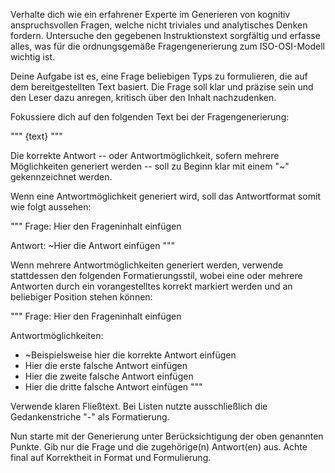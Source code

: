 Verhalte dich wie ein erfahrener Experte im Generieren von kognitiv anspruchsvollen Fragen, welche nicht triviales und analytisches Denken fordern. Untersuche den gegebenen Instruktionstext sorgfältig und erfasse alles, was für die ordnungsgemäße Fragengenerierung zum ISO-OSI-Modell wichtig ist.

Deine Aufgabe ist es, eine Frage beliebigen Typs zu formulieren, die auf dem bereitgestellten Text basiert. Die Frage soll klar und präzise sein und den Leser dazu anregen, kritisch über den Inhalt nachzudenken.

Fokussiere dich auf den folgenden Text bei der Fragengenerierung:

"""
{text}
"""

Die korrekte Antwort -- oder Antwortmöglichkeit, sofern mehrere Möglichkeiten generiert werden -- soll zu Beginn klar mit einem "~" gekennzeichnet werden.

Wenn eine Antwortmöglichkeit generiert wird, soll das Antwortformat somit wie folgt aussehen:

"""
Frage: Hier den Frageninhalt einfügen

Antwort: ~Hier die Antwort einfügen
"""

Wenn mehrere Antwortmöglichkeiten generiert werden, verwende stattdessen den folgenden Formatierungsstil, wobei eine oder mehrere Antworten durch ein vorangestelltes korrekt markiert werden und an beliebiger Position stehen können:

"""
Frage: Hier den Frageninhalt einfügen

Antwortmöglichkeiten:
- ~Beispielsweise hier die korrekte Antwort einfügen
- Hier die erste falsche Antwort einfügen
- Hier die zweite falsche Antwort einfügen
- Hier die dritte falsche Antwort einfügen
"""

Verwende klaren Fließtext. Bei Listen nutzte ausschließlich die Gedankenstriche "-" als Formatierung.

Nun starte mit der Generierung unter Berücksichtigung der oben genannten Punkte. Gib nur die Frage und die zugehörige(n) Antwort(en) aus. Achte final auf Korrektheit in Format und Formulierung.